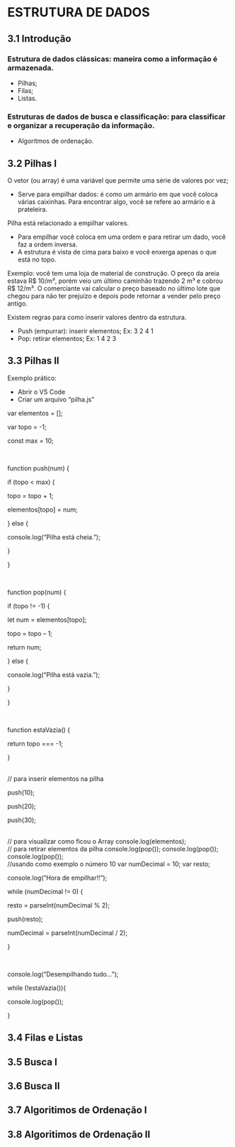 # ESTRUTURA DE DADOS

## 3.1 Introdução

### Estrutura de dados clássicas: maneira como a informação é armazenada.
<ul>
  <li>Pilhas;</li>
  <li>Filas;</li>
  <li>Listas.</li>
</ul>

### Estruturas de dados de busca e classificação: para classificar e organizar a recuperação da informação.
<ul>
  <li>Algoritmos de ordenação.</li>
</ul>

## 3.2	Pilhas I

O vetor (ou array) é uma variável que permite uma série de valores por vez;
<ul>
  <li>Serve para empilhar dados: é como um armário em que você coloca várias caixinhas. Para encontrar algo, você se refere ao armário e à prateleira.</li>
</ul>

Pilha está relacionado a empilhar valores. 
<ul>
  <li>Para empilhar você coloca em uma ordem e para retirar um dado, você faz a ordem inversa.</li>
  <li>A estrutura é vista de cima para baixo e você enxerga apenas o que está no topo.</li>
</ul>

Exemplo: você tem uma loja de material de construção. O preço da areia estava R$ 10/m³, porém veio um último caminhão trazendo 2 m³ e cobrou R$ 12/m³. O comerciante vai calcular o preço baseado no último lote que chegou para não ter prejuízo e depois pode retornar a vender pelo preço antigo. 

Existem regras para como inserir valores dentro da estrutura.
<ul>
  <li>Push (empurrar): inserir elementos; Ex: 3 2 4 1</li> 
  <li>Pop: retirar elementos; Ex: 1 4 2 3</li>
</ul>


## 3.3	Pilhas II

Exemplo prático:
<ul>
  <li>Abrir o VS Code</li>
  <li>Criar um arquivo “pilha.js”</li>
</ul>
  
<p>var elementos = [];</p>
<p>var topo = -1;</p>
<p>const max = 10;</p>
<br>
<p>function push(num) {</p>
	<p>if (topo < max) {</p>
		<p>topo = topo + 1;</p>
		<p>elementos[topo] = num;</p>
<p>} else {</p>
	<p>console.log(“Pilha está cheia.”);</p>
<p>}</p>
<p>}</p>
<br>
<p>function pop(num) {</p>
	<p>if (topo != -1) {</p>
		<p>let num = elementos[topo];</p>
		<p>topo = topo – 1;</p>
		<p>return num;</p>
<p>} else {</p>
	<p>console.log(“Pilha está vazia.”);</p>
<p>}</p>
<p>}</p>
<br>
<p>function estaVazia() {</p>
<p>return topo === -1;</p>
<p>}</p>
<br>
// para inserir elementos na pilha

push(10);</p>
push(20);</p>
push(30);</p>

<br>
// para visualizar como ficou o Array
console.log(elementos);

<br>
// para retirar elementos da pilha
console.log(pop());
console.log(pop());
console.log(pop());

<br>
//usando como exemplo o número 10
var numDecimal = 10;
var resto;
<br>
<p>console.log(“Hora de empilhar!!”);</p>
<p>while (numDecimal != 0) {</p>
	<p>resto = parseInt(numDecimal % 2);</p>
	<p>push(resto);</p>
	<p>numDecimal = parseInt(numDecimal / 2);</p>
<p>}</p>
<br>
<p>console.log(“Desempilhando tudo...”);</p>
<p>while (!estaVazia()){</p>
	<p>console.log(pop());</p>
<p>}</p>


## 3.4	Filas e Listas


## 3.5	Busca I


## 3.6	Busca II


## 3.7	Algoritimos de Ordenação I


## 3.8	Algoritimos de Ordenação II



